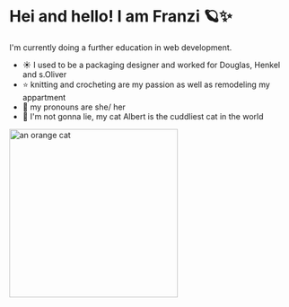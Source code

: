   # Hei and hello! I am Franzi 🪐✨
  I'm currently doing a further education in web development.

- ☀️ I used to be a packaging designer and worked for Douglas, Henkel and s.Oliver
- ⭐️ knitting and crocheting are my passion as well as remodeling my appartment
- 💫 my pronouns are she/ her
- 🌟 I'm not gonna lie, my cat Albert is the cuddliest cat in the world

<img src="https://images.pexels.com/photos/1437466/pexels-photo-1437466.jpeg?auto=compress&cs=tinysrgb&w=1260&h=750&dpr=1" alt="an orange cat" style="width:300px ;height:auto;">
